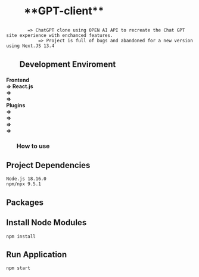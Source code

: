 <h1>
<ul><b>
**GPT-client**
</b></ul>
</h1>

###

            => ChatGPT clone using OPEN AI API to recreate the Chat GPT site experience with enchanced features.
                => Project is full of bugs and abandoned for a new version using Next.JS 13.4
<h2>
<ul><b>Development Enviroment</b></ul>
</h2>

<h4>
    Frontend<br>
        => React.js<br>
        => <br>
        => <br>
    Plugins<br>
        => <br>
        => <br>
        => <br>
        => <br>
</h4>

<h3>
<ul><b>How to use</b></ul>
</h3>

## **Project Dependencies**

    Node.js 18.16.0
    npm/npx 9.5.1

## Packages



## Install Node Modules

    npm install

## Run Application

    npm start

